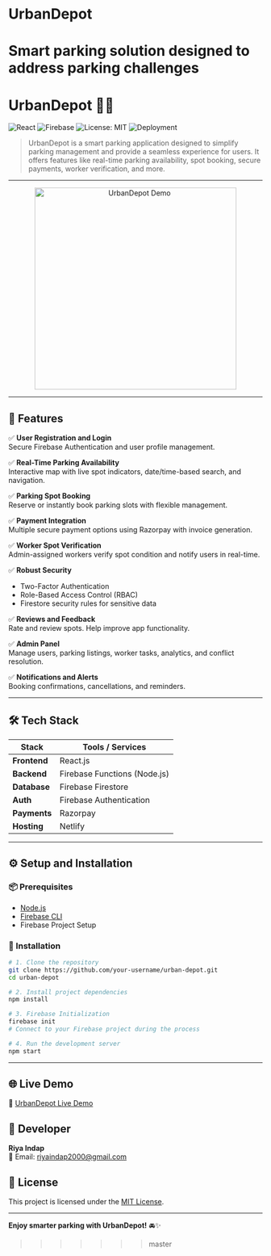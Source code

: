 
# UrbanDepot
Smart parking solution designed to address parking challenges
=======
# UrbanDepot 🚗📍  
![React](https://img.shields.io/badge/Frontend-React.js-blue) ![Firebase](https://img.shields.io/badge/Backend-Firebase-orange) ![License: MIT](https://img.shields.io/badge/License-MIT-green.svg) ![Deployment](https://img.shields.io/badge/Hosted%20on-Netlify-brightgreen)


> UrbanDepot is a smart parking application designed to simplify parking management and provide a seamless experience for users. It offers features like real-time parking availability, spot booking, secure payments, worker verification, and more.


---
<div align="center">
<img src="https://github.com/riyaindap7/UrbanDepot/blob/master/public/urbanlogo1.png" alt="UrbanDepot Demo" width="400" /></div>

---

## 🔧 Features

✅ **User Registration and Login**  
Secure Firebase Authentication and user profile management.

✅ **Real-Time Parking Availability**  
Interactive map with live spot indicators, date/time-based search, and navigation.

✅ **Parking Spot Booking**  
Reserve or instantly book parking slots with flexible management.

✅ **Payment Integration**  
Multiple secure payment options using Razorpay with invoice generation.

✅ **Worker Spot Verification**  
Admin-assigned workers verify spot condition and notify users in real-time.

✅ **Robust Security**  
- Two-Factor Authentication  
- Role-Based Access Control (RBAC)  
- Firestore security rules for sensitive data

✅ **Reviews and Feedback**  
Rate and review spots. Help improve app functionality.

✅ **Admin Panel**  
Manage users, parking listings, worker tasks, analytics, and conflict resolution.

✅ **Notifications and Alerts**  
Booking confirmations, cancellations, and reminders.

---

## 🛠️ Tech Stack

| Stack         | Tools / Services                  |
|---------------|-----------------------------------|
| **Frontend**  | React.js                          |
| **Backend**   | Firebase Functions (Node.js)      |
| **Database**  | Firebase Firestore                |
| **Auth**      | Firebase Authentication           |
| **Payments**  | Razorpay                          |
| **Hosting**   | Netlify                           |

---

## ⚙️ Setup and Installation

### 📦 Prerequisites
- [Node.js](https://nodejs.org/)
- [Firebase CLI](https://firebase.google.com/docs/cli)
- Firebase Project Setup

### 📂 Installation

```bash
# 1. Clone the repository
git clone https://github.com/your-username/urban-depot.git
cd urban-depot

# 2. Install project dependencies
npm install

# 3. Firebase Initialization
firebase init
# Connect to your Firebase project during the process

# 4. Run the development server
npm start
```
---

## 🌐 Live Demo

🎯 [UrbanDepot Live Demo](https://urbandepot.netlify.app/)



## 👤 Developer

**Riya Indap**  
📧 Email: [riyaindap2000@gmail.com](mailto:riyaindap2000@gmail.com)



## 📄 License

This project is licensed under the [MIT License](LICENSE).

---

**Enjoy smarter parking with UrbanDepot!** 🚘✨

>>>>>>> master
